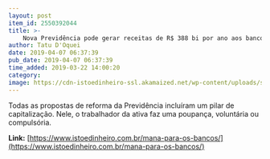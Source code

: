```yaml
---
layout: post
item_id: 2550392044
title: >-
    Nova Previdência pode gerar receitas de R$ 388 bi por ano aos bancos
author: Tatu D'Oquei
date: 2019-04-07 06:37:39
pub_date: 2019-04-07 06:37:39
time_added: 2019-03-22 14:00:20
category: 
image: https://cdn-istoedinheiro-ssl.akamaized.net/wp-content/uploads/sites/17/2019/03/din1113-unifisco.jpg
---
```


Todas as propostas de reforma da Previdência incluíram um pilar de capitalização. Nele, o trabalhador da ativa faz uma poupança, voluntária ou compulsória.

**Link:** [https://www.istoedinheiro.com.br/mana-para-os-bancos/](https://www.istoedinheiro.com.br/mana-para-os-bancos/)

